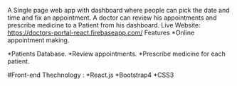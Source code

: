 A Single page web app with dashboard where people can pick the date and time and fix an appointment. A doctor can review his appointments and prescribe medicine to a Patient from his dashboard.
Live Website: https://doctors-portal-react.firebaseapp.com/
Features
*Online appointment making.

*Patients Database.
*Review appointments.
*Prescribe medicine for each patient.


#Front-end Thechnology :
*React.js
*Bootstrap4
*CSS3
